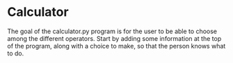 # Calculator
The goal of the calculator.py program is for the user to be able to choose among the different operators.
Start by adding some information at the top of the program, along with a choice to make, so that the person knows what to do.
